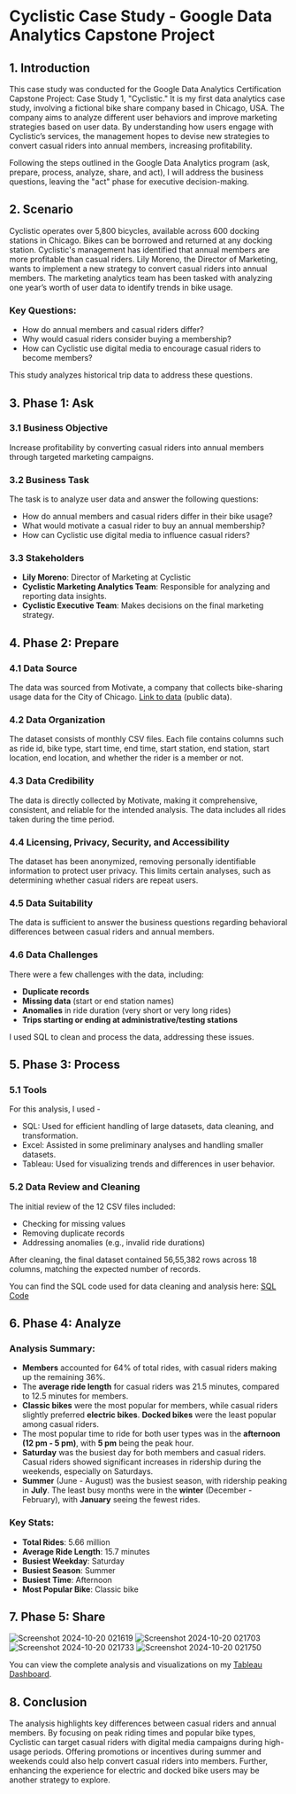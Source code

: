 # Cyclistic Case Study - Google Data Analytics Capstone Project

## 1. Introduction
This case study was conducted for the Google Data Analytics Certification Capstone Project: Case Study 1, "Cyclistic." It is my first data analytics case study, involving a fictional bike share company based in Chicago, USA. The company aims to analyze different user behaviors and improve marketing strategies based on user data. By understanding how users engage with Cyclistic’s services, the management hopes to devise new strategies to convert casual riders into annual members, increasing profitability. 

Following the steps outlined in the Google Data Analytics program (ask, prepare, process, analyze, share, and act), I will address the business questions, leaving the "act" phase for executive decision-making.

## 2. Scenario
Cyclistic operates over 5,800 bicycles, available across 600 docking stations in Chicago. Bikes can be borrowed and returned at any docking station. Cyclistic's management has identified that annual members are more profitable than casual riders. Lily Moreno, the Director of Marketing, wants to implement a new strategy to convert casual riders into annual members. The marketing analytics team has been tasked with analyzing one year’s worth of user data to identify trends in bike usage.

### Key Questions:
- How do annual members and casual riders differ?
- Why would casual riders consider buying a membership?
- How can Cyclistic use digital media to encourage casual riders to become members?

This study analyzes historical trip data to address these questions.

## 3. Phase 1: Ask

### 3.1 Business Objective
Increase profitability by converting casual riders into annual members through targeted marketing campaigns.

### 3.2 Business Task
The task is to analyze user data and answer the following questions:
- How do annual members and casual riders differ in their bike usage?
- What would motivate a casual rider to buy an annual membership?
- How can Cyclistic use digital media to influence casual riders?

### 3.3 Stakeholders
- **Lily Moreno**: Director of Marketing at Cyclistic
- **Cyclistic Marketing Analytics Team**: Responsible for analyzing and reporting data insights.
- **Cyclistic Executive Team**: Makes decisions on the final marketing strategy.

## 4. Phase 2: Prepare

### 4.1 Data Source
The data was sourced from Motivate, a company that collects bike-sharing usage data for the City of Chicago. [Link to data](https://www.divvybikes.com/system-data) (public data).

### 4.2 Data Organization
The dataset consists of monthly CSV files. Each file contains columns such as ride id, bike type, start time, end time, start station, end station, start location, end location, and whether the rider is a member or not.

### 4.3 Data Credibility
The data is directly collected by Motivate, making it comprehensive, consistent, and reliable for the intended analysis. The data includes all rides taken during the time period.

### 4.4 Licensing, Privacy, Security, and Accessibility
The dataset has been anonymized, removing personally identifiable information to protect user privacy. This limits certain analyses, such as determining whether casual riders are repeat users.

### 4.5 Data Suitability
The data is sufficient to answer the business questions regarding behavioral differences between casual riders and annual members.

### 4.6 Data Challenges
There were a few challenges with the data, including:
- **Duplicate records**
- **Missing data** (start or end station names)
- **Anomalies** in ride duration (very short or very long rides)
- **Trips starting or ending at administrative/testing stations**

I used SQL to clean and process the data, addressing these issues.

## 5. Phase 3: Process

### 5.1 Tools
For this analysis, I used - 
- SQL: Used for efficient handling of large datasets, data cleaning, and transformation.
- Excel: Assisted in some preliminary analyses and handling smaller datasets.
- Tableau: Used for visualizing trends and differences in user behavior.

### 5.2 Data Review and Cleaning
The initial review of the 12 CSV files included:
- Checking for missing values
- Removing duplicate records
- Addressing anomalies (e.g., invalid ride durations)

After cleaning, the final dataset contained 56,55,382 rows across 18 columns, matching the expected number of records.

You can find the SQL code used for data cleaning and analysis here: [SQL Code](https://github.com/JatinMukati/Google-Data-Analytics-Capstone-Project/blob/main/Google%20Data%20Analytics%20Capstone%20Project.sql)

## 6. Phase 4: Analyze

### Analysis Summary:
- **Members** accounted for 64% of total rides, with casual riders making up the remaining 36%.
- The **average ride length** for casual riders was 21.5 minutes, compared to 12.5 minutes for members.
- **Classic bikes** were the most popular for members, while casual riders slightly preferred **electric bikes**. **Docked bikes** were the least popular among casual riders.
- The most popular time to ride for both user types was in the **afternoon (12 pm - 5 pm)**, with **5 pm** being the peak hour.
- **Saturday** was the busiest day for both members and casual riders. Casual riders showed significant increases in ridership during the weekends, especially on Saturdays.
- **Summer** (June - August) was the busiest season, with ridership peaking in **July**. The least busy months were in the **winter** (December - February), with **January** seeing the fewest rides.
  
### Key Stats:
- **Total Rides**: 5.66 million
- **Average Ride Length**: 15.7 minutes
- **Busiest Weekday**: Saturday
- **Busiest Season**: Summer
- **Busiest Time**: Afternoon
- **Most Popular Bike**: Classic bike

## 7. Phase 5: Share

![Screenshot 2024-10-20 021619](https://github.com/user-attachments/assets/88801551-dbab-4a32-a138-5f80f3b79534)
![Screenshot 2024-10-20 021703](https://github.com/user-attachments/assets/ccf94be0-3d05-450e-82ac-98bc143f885e)
![Screenshot 2024-10-20 021733](https://github.com/user-attachments/assets/32d654d3-1360-44c4-a325-f8a49ea05747)
![Screenshot 2024-10-20 021750](https://github.com/user-attachments/assets/255e4de3-06fd-4766-acb9-61c42589e433)

You can view the complete analysis and visualizations on my [Tableau Dashboard](https://public.tableau.com/app/profile/jatin.mukati/viz/GoogleDataAnalyticsCapstoneProjectJM/Dashboard).

## 8. Conclusion
The analysis highlights key differences between casual riders and annual members. By focusing on peak riding times and popular bike types, Cyclistic can target casual riders with digital media campaigns during high-usage periods. Offering promotions or incentives during summer and weekends could also help convert casual riders into members. Further, enhancing the experience for electric and docked bike users may be another strategy to explore.


